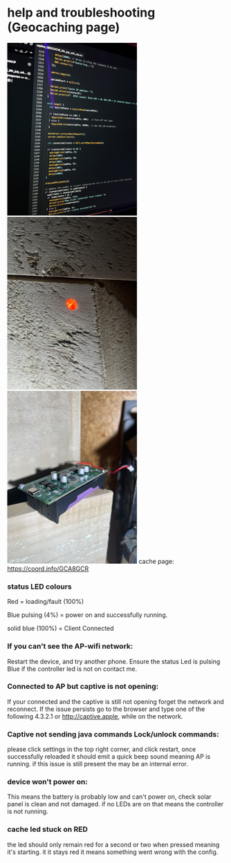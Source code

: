 # help and troubleshooting (Geocaching page)
<img src="IMG_2696.JPG" alt="drawing" width="300"/> <img src="IMG_2693.JPG" alt="drawing" width="300"/> <img src="IMG_2694.JPG" alt="drawing" width="300"/>
cache page: https://coord.info/GCA8GCR
### status LED colours 

Red = loading/fault (100%)

Blue pulsing (4%)  = power on and successfully running.

solid blue (100%)  = Client Connected


### If you can't see the AP-wifi network:
Restart the device, and try another phone. Ensure the status Led is pulsing Blue if the controller led is not on contact me.


### Connected to AP but captive is not opening:
If your connected and the captive is still not opening forget the network and reconnect. If the issue persists go to the browser and type one of the following 4.3.2.1 or http://captive.apple, while on the network.


### Captive not sending java commands Lock/unlock commands:
please click settings in the top right corner, and click restart, once successfully reloaded it should emit a quick beep sound meaning AP is running. if this issue is still present the may be an internal error. 

### device won't power on:
This means the battery is probably low and can't power on, check solar panel is clean and not damaged. if no LEDs are on that means the controller is not running.

### cache led stuck on RED

the led should only remain red for a second or two when pressed meaning it's starting. it it stays red it means something went wrong with the config. 


